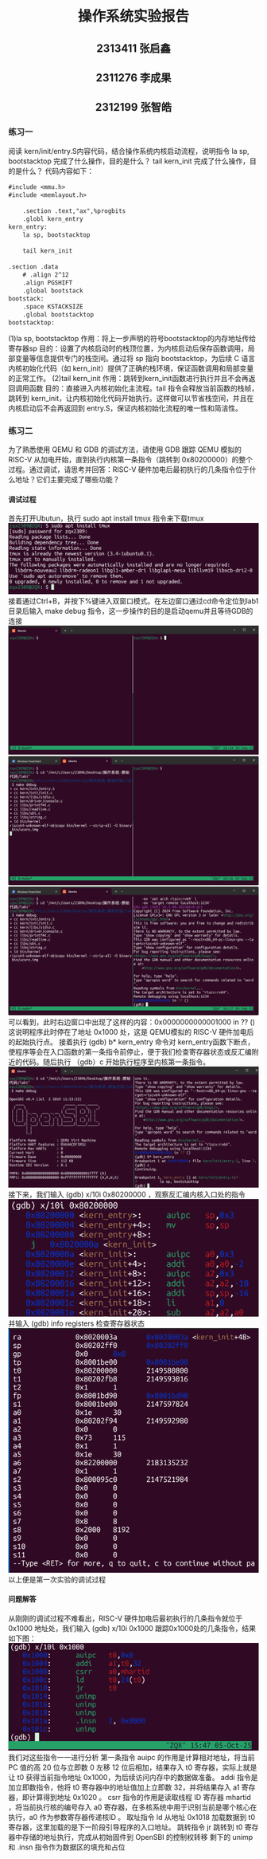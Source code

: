 # <center> 操作系统实验报告</center>
## <center>2313411 张启鑫</center>
## <center>2311276 李成果</center>
## <center>2312199 张智皓</center>
### 练习一
 阅读 kern/init/entry.S内容代码，结合操作系统内核启动流程，说明指令 la sp, bootstacktop 完成了什么操作，目的是什么？ tail kern_init 完成了什么操作，目的是什么？
代码内容如下：
```
#include <mmu.h>
#include <memlayout.h>

    .section .text,"ax",%progbits
    .globl kern_entry
kern_entry:
    la sp, bootstacktop

    tail kern_init

.section .data
    # .align 2^12
    .align PGSHIFT
    .global bootstack
bootstack:
    .space KSTACKSIZE
    .global bootstacktop
bootstacktop:
```
(1)la sp, bootstacktop
作用：将上一步声明的符号bootstacktop的内存地址传给寄存器sp
目的：设置了内核启动时的栈顶位置，为内核启动后保存函数调用，局部变量等信息提供专门的栈空间。通过将 sp 指向 bootstacktop，为后续 C 语言内核初始化代码（如 kern_init）提供了正确的栈环境，保证函数调用和局部变量的正常工作。
(2)tail kern_init 
作用：跳转到kern_init函数进行执行并且不会再返回调用函数
目的：直接进入内核初始化主流程。tail 指令会释放当前函数的栈帧，跳转到 kern_init，让内核初始化代码开始执行。这样做可以节省栈空间，并且在内核启动后不会再返回到 entry.S，保证内核初始化流程的唯一性和简洁性。
### 练习二
为了熟悉使用 QEMU 和 GDB 的调试方法，请使用 GDB 跟踪 QEMU 模拟的 RISC-V 从加电开始，直到执行内核第一条指令（跳转到 0x80200000）的整个过程。通过调试，请思考并回答：RISC-V 硬件加电后最初执行的几条指令位于什么地址？它们主要完成了哪些功能？
#### 调试过程
首先打开Ubutun，执行 sudo apt install tmux 指令来下载tmux 
![示例图片](./images/图片1.png)
接着通过Ctrl+B，并按下%键进入双窗口模式。在左边窗口通过cd命令定位到lab1目录后输入 make debug 指令，这一步操作的目的是启动qemu并且等待GDB的连接
![示例](./images/图片2.png)
![(示例)](./images/图片3.png)
![示例](./images/图片4.png)
可以看到，此时右边窗口中出现了这样的内容：0x0000000000001000 in ?? ()
这说明程序此时停在了地址 0x1000 处，这是 QEMU模拟的 RISC-V 硬件加电后的起始执行点。
接着执行 (gdb) b* kern_entry 命令对 kern_entry函数下断点，使程序等会在入口函数的第一条指令前停止，便于我们检查寄存器状态或反汇编附近的代码。随后执行 （gdb）c 开始执行程序至内核第一条指令。
![示例](./images/图片5.png)
接下来，我们输入 (gdb) x/10i 0x80200000 ，观察反汇编内核入口处的指令
![示例](./images/图片7.png)
并输入 (gdb) info registers 检查寄存器状态
![示例](./images/图片8.png)
以上便是第一次实验的调试过程
#### 问题解答
从刚刚的调试过程不难看出，RISC-V 硬件加电后最初执行的几条指令就位于 0x1000 地址处，我们输入 (gdb) x/10i 0x1000 跟踪0x1000处的几条指令，结果如下图：
![示例](./images/图片6.png)
我们对这些指令一一进行分析
第一条指令 auipc 的作用是计算相对地址，将当前 PC 值的高 20 位与立即数 0 左移 12 位后相加，结果存入 t0 寄存器，实际上就是让 t0 获得当前指令地址 0x1000，为后续访问内存中的数据做准备。
addi 指令是加立即数指令，他将 t0 寄存器中的地址值加上立即数 32，并将结果存入 a1 寄存器，即计算得到地址 0x1020 。
csrr 指令的作用是读取线程 ID 寄存器 mhartid ，将当前执行核的编号存入 a0 寄存器，在多核系统中用于识别当前是哪个核心在执行，a0 作为参数寄存器传递核ID 。
取址指令 ld 从地址 0x1018 加载数据到 t0 寄存器，这里加载的是下一阶段引导程序的入口地址。
跳转指令 jr 跳转到 t0 寄存器中存储的地址执行，完成从初始固件到 OpenSBI 的控制权转移
剩下的 unimp 和 .insn 指令作为数据区的填充和占位
